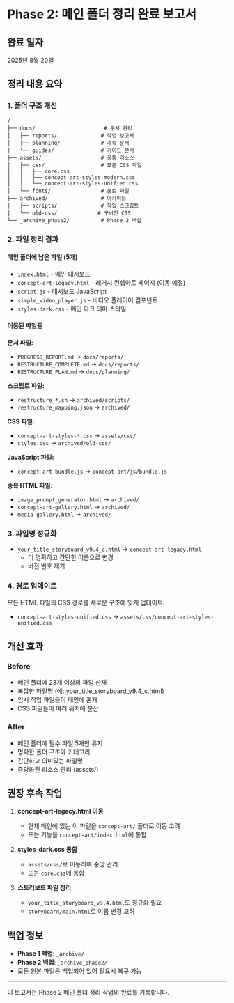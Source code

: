 # Phase 2: 메인 폴더 정리 완료 보고서

## 완료 일자
2025년 8월 20일

## 정리 내용 요약

### 1. 폴더 구조 개선
```
/
├── docs/                      # 문서 관리
│   ├── reports/              # 작업 보고서
│   ├── planning/             # 계획 문서
│   └── guides/               # 가이드 문서
├── assets/                   # 공통 리소스
│   ├── css/                  # 모든 CSS 파일
│   │   ├── core.css
│   │   ├── concept-art-styles-modern.css
│   │   └── concept-art-styles-unified.css
│   └── fonts/                # 폰트 파일
├── archived/                 # 아카이브
│   ├── scripts/              # 작업 스크립트
│   └── old-css/             # 구버전 CSS
└── _archive_phase2/          # Phase 2 백업
```

### 2. 파일 정리 결과

#### 메인 폴더에 남은 파일 (5개)
- `index.html` - 메인 대시보드
- `concept-art-legacy.html` - 레거시 컨셉아트 페이지 (이동 예정)
- `script.js` - 대시보드 JavaScript
- `simple_video_player.js` - 비디오 플레이어 컴포넌트
- `styles-dark.css` - 메인 다크 테마 스타일

#### 이동된 파일들
**문서 파일:**
- `PROGRESS_REPORT.md` → `docs/reports/`
- `RESTRUCTURE_COMPLETE.md` → `docs/reports/`
- `RESTRUCTURE_PLAN.md` → `docs/planning/`

**스크립트 파일:**
- `restructure_*.sh` → `archived/scripts/`
- `restructure_mapping.json` → `archived/`

**CSS 파일:**
- `concept-art-styles-*.css` → `assets/css/`
- `styles.css` → `archived/old-css/`

**JavaScript 파일:**
- `concept-art-bundle.js` → `concept-art/js/bundle.js`

**중복 HTML 파일:**
- `image_prompt_generator.html` → `archived/`
- `concept-art-gallery.html` → `archived/`
- `media-gallery.html` → `archived/`

### 3. 파일명 정규화
- `your_title_storyboard_v9.4_c.html` → `concept-art-legacy.html`
  - 더 명확하고 간단한 이름으로 변경
  - 버전 번호 제거

### 4. 경로 업데이트
모든 HTML 파일의 CSS 경로를 새로운 구조에 맞게 업데이트:
- `concept-art-styles-unified.css` → `assets/css/concept-art-styles-unified.css`

## 개선 효과

### Before
- 메인 폴더에 23개 이상의 파일 산재
- 복잡한 파일명 (예: your_title_storyboard_v9.4_c.html)
- 임시 작업 파일들이 메인에 혼재
- CSS 파일들이 여러 위치에 분산

### After
- 메인 폴더에 필수 파일 5개만 유지
- 명확한 폴더 구조와 카테고리
- 간단하고 의미있는 파일명
- 중앙화된 리소스 관리 (assets/)

## 권장 후속 작업

1. **concept-art-legacy.html 이동**
   - 현재 메인에 있는 이 파일을 `concept-art/` 폴더로 이동 고려
   - 또는 기능을 `concept-art/index.html`에 통합

2. **styles-dark.css 통합**
   - `assets/css/`로 이동하여 중앙 관리
   - 또는 `core.css`에 통합

3. **스토리보드 파일 정리**
   - `your_title_storyboard_v9.4.html`도 정규화 필요
   - `storyboard/main.html`로 이름 변경 고려

## 백업 정보
- **Phase 1 백업**: `_archive/`
- **Phase 2 백업**: `_archive_phase2/`
- 모든 원본 파일은 백업되어 있어 필요시 복구 가능

---

이 보고서는 Phase 2 메인 폴더 정리 작업의 완료를 기록합니다.